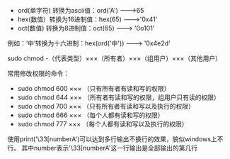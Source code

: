 - ord(单字符) 转换为ascii值：ord('A') --->65
- hex(数值）转换为16进制值：hex(65) --->'0x41'
- oct(数值) 转换为8进制值：oct(65) ---> '0o101'

例如：‘中’转换为十六进制：hex(ord('中')) ---> '0x4e2d'


sudo chmod -（代表类型）×××（所有者）×××（组用户）×××（其他用户）


常用修改权限的命令：

- sudo chmod 600 ××× （只有所有者有读和写的权限）
- sudo chmod 644 ××× （所有者有读和写的权限，组用户只有读的权限）
- sudo chmod 700 ××× （只有所有者有读和写以及执行的权限）
- sudo chmod 666 ××× （每个人都有读和写的权限）
- sudo chmod 777 ××× （每个人都有读和写以及执行的权限）

使用print('\33[numberA')可以达到多行输出不换行的效果，貌似windows上不行。
其中number表示'\33[numberA'这一行输出是全部输出的第几行
